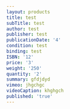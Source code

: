 ```yaml
---
layout: products
title: test
subTitle: test
author: test
publisher: test
publicationDate: '4'
condition: test
binding: test
ISBN: '12'
price: '3'
weight: '250'
quantity: '2'
summary: gfdjdyd
vimeo: jhgchgc
videoCaption: khghgch
published: 'true'
---
```


